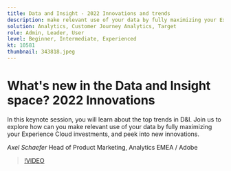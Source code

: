 ```yaml
---
title: Data and Insight - 2022 Innovations and trends
description: make relevant use of your data by fully maximizing your Experience Cloud investments, and peek into new innovations.
solution: Analytics, Customer Journey Analytics, Target
role: Admin, Leader, User
level: Beginner, Intermediate, Experienced
kt: 10581
thumbnail: 343818.jpeg
---
```

# What's new in the Data and Insight space? 2022 Innovations

In this keynote session, you will learn about the top trends in D&I. Join us to explore how can you make relevant use of your data by fully maximizing your Experience Cloud investments, and peek into new innovations.

*Axel Schaefer* Head of Product Marketing, Analytics EMEA / Adobe

>[!VIDEO](https://video.tv.adobe.com/v/343818/?quality=12&learn=on)
